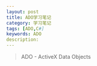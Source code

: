 ```yaml
---
layout: post
title: ADO学习笔记
category: 学习笔记
tags: [ADO,C#]
keywords: ADO
description: 
---
```


>ADO - ActiveX Data Objects